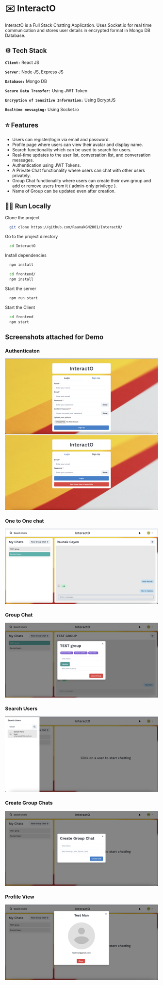 # ✉️ InteractO
InteractO is a Full Stack Chatting Application. Uses Socket.io for real time communication and stores user details in encrypted format in Mongo DB Database.

## ⚙️ Tech Stack

 **```Client:```** React JS

**```Server:```** Node JS, Express JS

**```Database:```** Mongo DB

**```Secure Data Transfer:```** Using JWT Token

**```Encryption of Sensitive Information:```** Using BcryptJS

**```Realtime messaging:```** Using Socket.io

## ⭐️ Features
- Users can register/login via email and password.
- Profile page where users can view their avatar and display name.
- Search functionality which can be used to search for users.
- Real-time updates to the user list, conversation list, and conversation messages.
- Authentication using JWT Tokens.
- A Private Chat functionality where users can chat with other users privately.
- Group Chat functionality where users can create their own group and add or remove users from it ( admin-only privilege ).
- Name of Group can be updated even after creation.

## 🏃🏽 Run Locally

Clone the project

```bash
  git clone https://github.com/RaunakGN2001/InteractO/
```

Go to the project directory

```bash
  cd InteractO
```

Install dependencies

```bash
  npm install
```

```bash
  cd frontend/
  npm install
```

Start the server

```bash
  npm run start
```
Start the Client

```bash
  cd frontend
  npm start
```

## Screenshots attached for Demo

### Authenticaton
![](https://github.com/RaunakGN2001/InteractO/blob/main/Screenshots/Sign-Up-Page.png)
![](https://github.com/RaunakGN2001/InteractO/blob/main/Screenshots/Login-Page.png)

### One to One chat
![](https://github.com/RaunakGN2001/InteractO/blob/main/Screenshots/One-to-one-chat.png)

### Group Chat
![](https://github.com/RaunakGN2001/InteractO/blob/main/Screenshots/Modify-Group.png)

### Search Users
![](https://github.com/RaunakGN2001/InteractO/blob/main/Screenshots/Search-Users.png)

### Create Group Chats
![](https://github.com/RaunakGN2001/InteractO/blob/main/Screenshots/Create-Group-Chat.png)

### Profile View
![](https://github.com/RaunakGN2001/InteractO/blob/main/Screenshots/view-profile.png)



